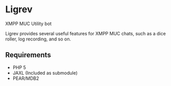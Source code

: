 Ligrev
======

XMPP MUC Utility bot

Ligrev provides several useful features for XMPP MUC chats, such as a dice roller, log recording, and so on.

Requirements
------------

* PHP 5
* JAXL (Included as submodule)
* PEAR/MDB2